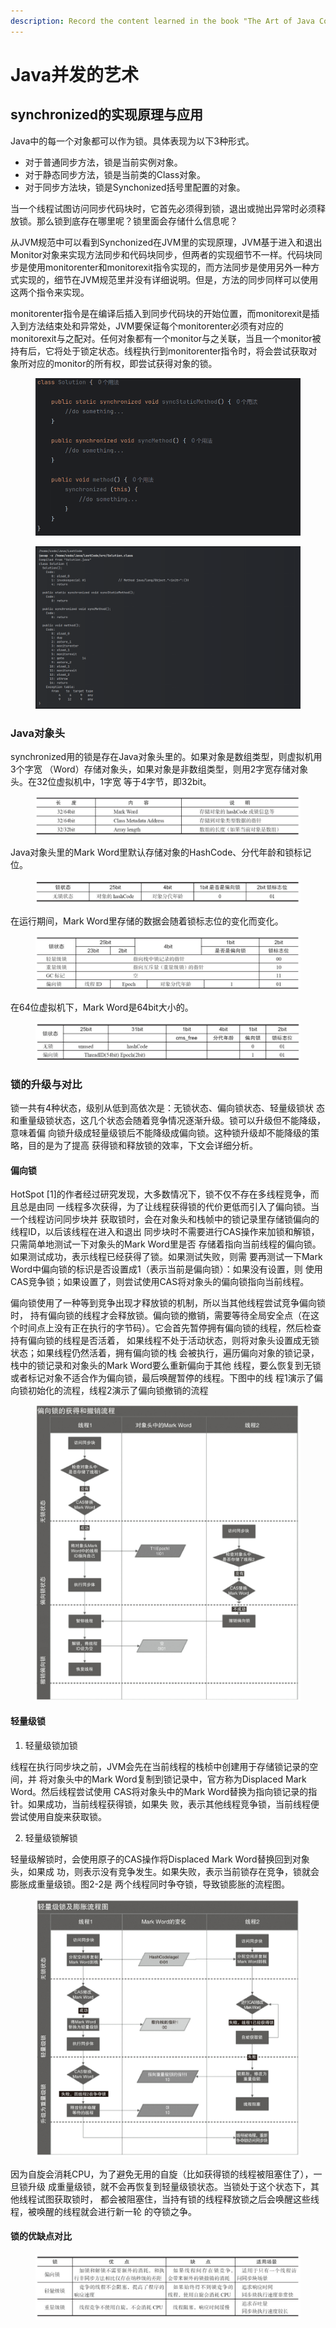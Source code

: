 ```yaml
---
description: Record the content learned in the book "The Art of Java Concurrency".
---
```


# Java并发的艺术

## synchronized的实现原理与应用

Java中的每一个对象都可以作为锁。具体表现为以下3种形式。

* 对于普通同步方法，锁是当前实例对象。
* 对于静态同步方法，锁是当前类的Class对象。
* 对于同步方法块，锁是Synchonized括号里配置的对象。

当一个线程试图访问同步代码块时，它首先必须得到锁，退出或抛出异常时必须释放锁。那么锁到底存在哪里呢？锁里面会存储什么信息呢？

从JVM规范中可以看到Synchonized在JVM里的实现原理，JVM基于进入和退出Monitor对象来实现方法同步和代码块同步，但两者的实现细节不一样。代码块同步是使用monitorenter和monitorexit指令实现的，而方法同步是使用另外一种方式实现的，细节在JVM规范里并没有详细说明。但是，方法的同步同样可以使用这两个指令来实现。

monitorenter指令是在编译后插入到同步代码块的开始位置，而monitorexit是插入到方法结束处和异常处，JVM要保证每个monitorenter必须有对应的monitorexit与之配对。任何对象都有一个monitor与之关联，当且一个monitor被持有后，它将处于锁定状态。线程执行到monitorenter指令时，将会尝试获取对象所对应的monitor的所有权，即尝试获得对象的锁。

<figure><img src=".gitbook/assets/image.png" alt=""><figcaption></figcaption></figure>

<figure><img src=".gitbook/assets/image (1).png" alt=""><figcaption></figcaption></figure>

### **Java对象头**

synchronized用的锁是存在Java对象头里的。如果对象是数组类型，则虚拟机用3个字宽 （Word）存储对象头，如果对象是非数组类型，则用2字宽存储对象头。在32位虚拟机中，1字宽 等于4字节，即32bit。

<figure><img src=".gitbook/assets/image (2).png" alt=""><figcaption></figcaption></figure>

Java对象头里的Mark Word里默认存储对象的HashCode、分代年龄和锁标记位。

<figure><img src=".gitbook/assets/image (3).png" alt=""><figcaption></figcaption></figure>

在运行期间，Mark Word里存储的数据会随着锁标志位的变化而变化。

<figure><img src=".gitbook/assets/image (4).png" alt=""><figcaption></figcaption></figure>

在64位虚拟机下，Mark Word是64bit大小的。

<figure><img src=".gitbook/assets/image (5).png" alt=""><figcaption></figcaption></figure>

### 锁的升级与对比

锁一共有4种状态，级别从低到高依次是：无锁状态、偏向锁状态、轻量级锁状 态和重量级锁状态，这几个状态会随着竞争情况逐渐升级。锁可以升级但不能降级，意味着偏 向锁升级成轻量级锁后不能降级成偏向锁。这种锁升级却不能降级的策略，目的是为了提高 获得锁和释放锁的效率，下文会详细分析。

#### 偏向锁

HotSpot \[1]的作者经过研究发现，大多数情况下，锁不仅不存在多线程竞争，而且总是由同 一线程多次获得，为了让线程获得锁的代价更低而引入了偏向锁。当一个线程访问同步块并 获取锁时，会在对象头和栈帧中的锁记录里存储锁偏向的线程ID，以后该线程在进入和退出 同步块时不需要进行CAS操作来加锁和解锁，只需简单地测试一下对象头的Mark Word里是否 存储着指向当前线程的偏向锁。如果测试成功，表示线程已经获得了锁。如果测试失败，则需 要再测试一下Mark Word中偏向锁的标识是否设置成1（表示当前是偏向锁）：如果没有设置，则 使用CAS竞争锁；如果设置了，则尝试使用CAS将对象头的偏向锁指向当前线程。

偏向锁使用了一种等到竞争出现才释放锁的机制，所以当其他线程尝试竞争偏向锁时， 持有偏向锁的线程才会释放锁。偏向锁的撤销，需要等待全局安全点（在这个时间点上没有正在执行的字节码）。它会首先暂停拥有偏向锁的线程，然后检查持有偏向锁的线程是否活着， 如果线程不处于活动状态，则将对象头设置成无锁状态；如果线程仍然活着，拥有偏向锁的栈 会被执行，遍历偏向对象的锁记录，栈中的锁记录和对象头的Mark Word要么重新偏向于其他 线程，要么恢复到无锁或者标记对象不适合作为偏向锁，最后唤醒暂停的线程。下图中的线 程1演示了偏向锁初始化的流程，线程2演示了偏向锁撤销的流程

<figure><img src=".gitbook/assets/image (6).png" alt=""><figcaption></figcaption></figure>



#### 轻量级锁

1. 轻量级锁加锁

线程在执行同步块之前，JVM会先在当前线程的栈桢中创建用于存储锁记录的空间，并 将对象头中的Mark Word复制到锁记录中，官方称为Displaced Mark Word。然后线程尝试使用 CAS将对象头中的Mark Word替换为指向锁记录的指针。如果成功，当前线程获得锁，如果失 败，表示其他线程竞争锁，当前线程便尝试使用自旋来获取锁。

2. 轻量级锁解锁

轻量级解锁时，会使用原子的CAS操作将Displaced Mark Word替换回到对象头，如果成 功，则表示没有竞争发生。如果失败，表示当前锁存在竞争，锁就会膨胀成重量级锁。图2-2是 两个线程同时争夺锁，导致锁膨胀的流程图。

<figure><img src=".gitbook/assets/image (7).png" alt=""><figcaption></figcaption></figure>

因为自旋会消耗CPU，为了避免无用的自旋（比如获得锁的线程被阻塞住了），一旦锁升级 成重量级锁，就不会再恢复到轻量级锁状态。当锁处于这个状态下，其他线程试图获取锁时， 都会被阻塞住，当持有锁的线程释放锁之后会唤醒这些线程，被唤醒的线程就会进行新一轮 的夺锁之争。



#### 锁的优缺点对比

<figure><img src=".gitbook/assets/image (8).png" alt=""><figcaption></figcaption></figure>

















